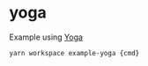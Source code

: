 # yoga

Example using [Yoga](https://www.graphql-yoga.com/)

```bash
yarn workspace example-yoga {cmd}
```
